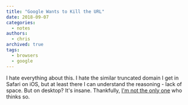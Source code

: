```yaml
---
title: "Google Wants to Kill the URL"
date: 2018-09-07
categories:
  - notes
authors:
  - chris
archived: true
tags:
  - browsers
  - google
---
```


I hate everything about this. I hate the similar truncated domain I get in Safari on iOS, but at least there I can understand the reasoning - lack of space. But on desktop? It's insane. Thankfully, [I'm not the only one](https://bugs.chromium.org/p/chromium/issues/detail?id=881410) who thinks so.
